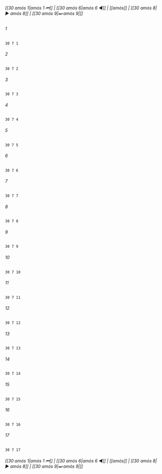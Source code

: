 
###### [[30 аmós 1|аmós 1 ⏮]] | [[30 аmós 6|аmós 6 ◀]] | [[аmós]] | [[30 аmós 8|▶ аmós 8]] | [[30 аmós 9|⏭ аmós 9|]]

###### 1
``` verse
30 7 1 
```
###### 2
``` verse
30 7 2 
```
###### 3
``` verse
30 7 3 
```
###### 4
``` verse
30 7 4 
```
###### 5
``` verse
30 7 5 
```
###### 6
``` verse
30 7 6 
```
###### 7
``` verse
30 7 7 
```
###### 8
``` verse
30 7 8 
```
###### 9
``` verse
30 7 9 
```
###### 10
``` verse
30 7 10 
```
###### 11
``` verse
30 7 11 
```
###### 12
``` verse
30 7 12 
```
###### 13
``` verse
30 7 13 
```
###### 14
``` verse
30 7 14 
```
###### 15
``` verse
30 7 15 
```
###### 16
``` verse
30 7 16 
```
###### 17
``` verse
30 7 17 
```

###### [[30 аmós 1|аmós 1 ⏮]] | [[30 аmós 6|аmós 6 ◀]] | [[аmós]] | [[30 аmós 8|▶ аmós 8]] | [[30 аmós 9|⏭ аmós 9|]]

